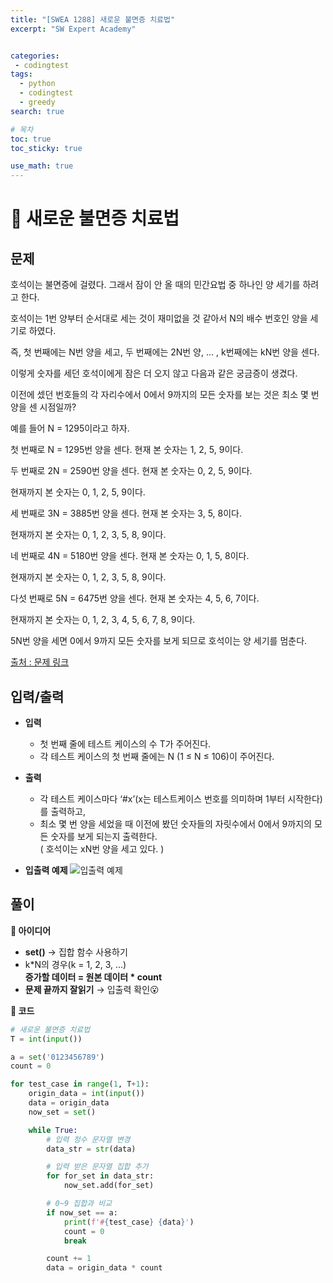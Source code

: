 ```yaml
---
title: "[SWEA 1288] 새로운 불면증 치료법"
excerpt: "SW Expert Academy"


categories:
 - codingtest
tags:
  - python
  - codingtest
  - greedy
search: true

# 목차
toc: true  
toc_sticky: true 

use_math: true
---
```

# 🦥 새로운 불면증 치료법

## 문제  
호석이는 불면증에 걸렸다. 그래서 잠이 안 올 때의 민간요법 중 하나인 양 세기를 하려고 한다.  

호석이는 1번 양부터 순서대로 세는 것이 재미없을 것 같아서 N의 배수 번호인 양을 세기로 하였다.  

즉, 첫 번째에는 N번 양을 세고, 두 번째에는 2N번 양, … , k번째에는 kN번 양을 센다.  

이렇게 숫자를 세던 호석이에게 잠은 더 오지 않고 다음과 같은 궁금증이 생겼다.  

이전에 셌던 번호들의 각 자리수에서 0에서 9까지의 모든 숫자를 보는 것은 최소 몇 번 양을 센 시점일까?  

예를 들어 N = 1295이라고 하자.  

첫 번째로 N = 1295번 양을 센다. 현재 본 숫자는 1, 2, 5, 9이다.  

두 번째로 2N = 2590번 양을 센다. 현재 본 숫자는 0, 2, 5, 9이다.  

현재까지 본 숫자는 0, 1, 2, 5, 9이다.  

세 번째로 3N = 3885번 양을 센다. 현재 본 숫자는 3, 5, 8이다.  

현재까지 본 숫자는 0, 1, 2, 3, 5, 8, 9이다.  

네 번째로 4N = 5180번 양을 센다. 현재 본 숫자는 0, 1, 5, 8이다.  

현재까지 본 숫자는 0, 1, 2, 3, 5, 8, 9이다.  

다섯 번째로 5N = 6475번 양을 센다. 현재 본 숫자는 4, 5, 6, 7이다.  

현재까지 본 숫자는 0, 1, 2, 3, 4, 5, 6, 7, 8, 9이다.  

5N번 양을 세면 0에서 9까지 모든 숫자를 보게 되므로 호석이는 양 세기를 멈춘다.  
  
[출처 : 문제 링크](https://swexpertacademy.com/main/code/problem/problemDetail.do?problemLevel=2&contestProbId=AV18_yw6I9MCFAZN&categoryId=AV18_yw6I9MCFAZN&categoryType=CODE&problemTitle=&orderBy=PASS_RATE&selectCodeLang=ALL&select-1=2&pageSize=10&pageIndex=1)

## 입력/출력
- **입력**
  - 첫 번째 줄에 테스트 케이스의 수 T가 주어진다.  
  - 각 테스트 케이스의 첫 번째 줄에는 N (1 ≤ N ≤ 106)이 주어진다.   

- **출력**
  - 각 테스트 케이스마다 ‘#x’(x는 테스트케이스 번호를 의미하며 1부터 시작한다)를 출력하고,
  - 최소 몇 번 양을 세었을 때 이전에 봤던 숫자들의 자릿수에서 0에서 9까지의 모든 숫자를 보게 되는지 출력한다.   
    ( 호석이는 xN번 양을 세고 있다. )  

- **입출력 예제**
    ![입출력 예제](https://github.com/user-attachments/assets/2ff98dbe-1594-47aa-a0ef-45eff3547e10)


## 풀이
**🔎 아이디어**
- **set()** → 집합 함수 사용하기
- k*N의 경우(k = 1, 2, 3, ...)  
  **증가할 데이터 = 원본 데이터 * count**
- **문제 끝까지 잘읽기** → 입출력 확인😮

**🔎 코드**
```python
# 새로운 불면증 치료법
T = int(input())

a = set('0123456789')
count = 0

for test_case in range(1, T+1):
    origin_data = int(input())
    data = origin_data
    now_set = set()

    while True:
        # 입력 정수 문자열 변경
        data_str = str(data)

        # 입력 받은 문자열 집합 추가
        for for_set in data_str:
            now_set.add(for_set)

        # 0~9 집합과 비교
        if now_set == a:
            print(f'#{test_case} {data}')
            count = 0
            break

        count += 1
        data = origin_data * count
```